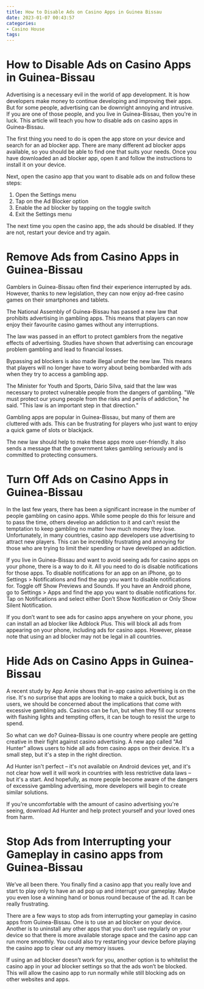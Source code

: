 ```yaml
---
title: How to Disable Ads on Casino Apps in Guinea Bissau 
date: 2023-01-07 00:43:57
categories:
- Casino House
tags:
---
```



#  How to Disable Ads on Casino Apps in Guinea-Bissau 
Advertising is a necessary evil in the world of app development. It is how developers make money to continue developing and improving their apps. But for some people, advertising can be downright annoying and intrusive. If you are one of those people, and you live in Guinea-Bissau, then you're in luck. This article will teach you how to disable ads on casino apps in Guinea-Bissau.

The first thing you need to do is open the app store on your device and search for an ad blocker app. There are many different ad blocker apps available, so you should be able to find one that suits your needs. Once you have downloaded an ad blocker app, open it and follow the instructions to install it on your device.

Next, open the casino app that you want to disable ads on and follow these steps:
1) Open the Settings menu
2) Tap on the Ad Blocker option
3) Enable the ad blocker by tapping on the toggle switch
4) Exit the Settings menu

The next time you open the casino app, the ads should be disabled. If they are not, restart your device and try again.

#  Remove Ads from Casino Apps in Guinea-Bissau 

Gamblers in Guinea-Bissau often find their experience interrupted by ads. However, thanks to new legislation, they can now enjoy ad-free casino games on their smartphones and tablets.

The National Assembly of Guinea-Bissau has passed a new law that prohibits advertising in gambling apps. This means that players can now enjoy their favourite casino games without any interruptions.

The law was passed in an effort to protect gamblers from the negative effects of advertising. Studies have shown that advertising can encourage problem gambling and lead to financial losses.

Bypassing ad blockers is also made illegal under the new law. This means that players will no longer have to worry about being bombarded with ads when they try to access a gambling app.

The Minister for Youth and Sports, Dário Silva, said that the law was necessary to protect vulnerable people from the dangers of gambling. "We must protect our young people from the risks and perils of addiction," he said. "This law is an important step in that direction."

Gambling apps are popular in Guinea-Bissau, but many of them are cluttered with ads. This can be frustrating for players who just want to enjoy a quick game of slots or blackjack.

The new law should help to make these apps more user-friendly. It also sends a message that the government takes gambling seriously and is committed to protecting consumers.

#  Turn Off Ads on Casino Apps in Guinea-Bissau 

In the last few years, there has been a significant increase in the number of people gambling on casino apps. While some people do this for leisure and to pass the time, others develop an addiction to it and can’t resist the temptation to keep gambling no matter how much money they lose. Unfortunately, in many countries, casino app developers use advertising to attract new players. This can be incredibly frustrating and annoying for those who are trying to limit their spending or have developed an addiction.

If you live in Guinea-Bissau and want to avoid seeing ads for casino apps on your phone, there is a way to do it. All you need to do is disable notifications for those apps. To disable notifications for an app on an iPhone, go to Settings > Notifications and find the app you want to disable notifications for. Toggle off Show Previews and Sounds. If you have an Android phone, go to Settings > Apps and find the app you want to disable notifications for. Tap on Notifications and select either Don’t Show Notification or Only Show Silent Notification.

If you don’t want to see ads for casino apps anywhere on your phone, you can install an ad blocker like Adblock Plus. This will block all ads from appearing on your phone, including ads for casino apps. However, please note that using an ad blocker may not be legal in all countries.

#  Hide Ads on Casino Apps in Guinea-Bissau 
A recent study by App Annie shows that in-app casino advertising is on the rise. It's no surprise that apps are looking to make a quick buck, but as users, we should be concerned about the implications that come with excessive gambling ads. Casinos can be fun, but when they fill our screens with flashing lights and tempting offers, it can be tough to resist the urge to spend.

So what can we do? Guinea-Bissau is one country where people are getting creative in their fight against casino advertising. A new app called "Ad Hunter" allows users to hide all ads from casino apps on their device. It's a small step, but it's a step in the right direction.

Ad Hunter isn't perfect – it's not available on Android devices yet, and it's not clear how well it will work in countries with less restrictive data laws – but it's a start. And hopefully, as more people become aware of the dangers of excessive gambling advertising, more developers will begin to create similar solutions.

If you're uncomfortable with the amount of casino advertising you're seeing, download Ad Hunter and help protect yourself and your loved ones from harm.

#  Stop Ads from Interrupting your Gameplay in casino apps from Guinea-Bissau

We’ve all been there. You finally find a casino app that you really love and start to play only to have an ad pop up and interrupt your gameplay. Maybe you even lose a winning hand or bonus round because of the ad. It can be really frustrating.

There are a few ways to stop ads from interrupting your gameplay in casino apps from Guinea-Bissau. One is to use an ad blocker on your device. Another is to uninstall any other apps that you don’t use regularly on your device so that there is more available storage space and the casino app can run more smoothly. You could also try restarting your device before playing the casino app to clear out any memory issues.

If using an ad blocker doesn’t work for you, another option is to whitelist the casino app in your ad blocker settings so that the ads won’t be blocked. This will allow the casino app to run normally while still blocking ads on other websites and apps.